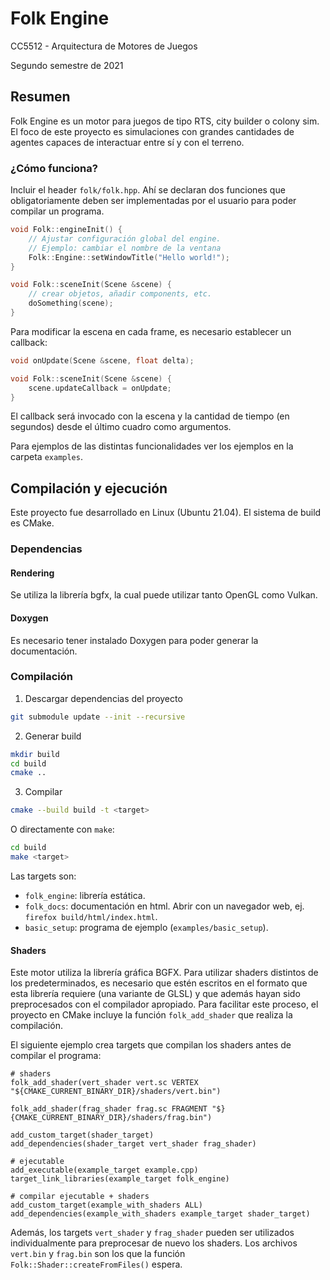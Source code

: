 # Folk Engine
CC5512 - Arquitectura de Motores de Juegos

Segundo semestre de 2021

## Resumen

Folk Engine es un motor para juegos de tipo RTS, city builder o colony sim. El foco de este proyecto es simulaciones con grandes cantidades de agentes capaces de interactuar entre sí y con el terreno.

### ¿Cómo funciona?

Incluir el header `folk/folk.hpp`. Ahí se declaran dos funciones que 
obligatoriamente deben ser implementadas por el usuario para poder compilar un
programa.

```cpp
void Folk::engineInit() {
    // Ajustar configuración global del engine.
    // Ejemplo: cambiar el nombre de la ventana
    Folk::Engine::setWindowTitle("Hello world!");
}

void Folk::sceneInit(Scene &scene) {
    // crear objetos, añadir components, etc.
    doSomething(scene);
}
```

Para modificar la escena en cada frame, es necesario establecer un callback:

```cpp
void onUpdate(Scene &scene, float delta);

void Folk::sceneInit(Scene &scene) {
    scene.updateCallback = onUpdate;
}
```

El callback será invocado con la escena y la cantidad de tiempo (en segundos) 
desde el último cuadro como argumentos.

Para ejemplos de las distintas funcionalidades ver los ejemplos en la carpeta `examples`.

## Compilación y ejecución

Este proyecto fue desarrollado en Linux (Ubuntu 21.04). El sistema de build es CMake.

### Dependencias

#### Rendering
Se utiliza la librería bgfx, la cual puede utilizar tanto OpenGL como Vulkan.

#### Doxygen
Es necesario tener instalado Doxygen para poder generar la documentación.

### Compilación

1. Descargar dependencias del proyecto 
```sh
git submodule update --init --recursive
```

2. Generar build
```sh
mkdir build
cd build
cmake ..
```

3. Compilar
```sh
cmake --build build -t <target>
```
O directamente con `make`:
```sh
cd build
make <target>
```
Las targets son:
- `folk_engine`: librería estática.
- `folk_docs`: documentación en html. Abrir con un navegador web, ej. `firefox build/html/index.html`.
- `basic_setup`: programa de ejemplo (`examples/basic_setup`).

#### Shaders
Este motor utiliza la librería gráfica BGFX. Para utilizar shaders distintos de los predeterminados, es necesario que estén escritos en el formato que esta librería requiere (una variante de GLSL) y que además hayan sido preprocesados con el compilador apropiado. Para facilitar este proceso, el proyecto en CMake incluye la función `folk_add_shader` que realiza la compilación.

El siguiente ejemplo crea targets que compilan los shaders antes de compilar el programa:

```{cmake}
# shaders
folk_add_shader(vert_shader vert.sc VERTEX "${CMAKE_CURRENT_BINARY_DIR}/shaders/vert.bin")

folk_add_shader(frag_shader frag.sc FRAGMENT "$}{CMAKE_CURRENT_BINARY_DIR}/shaders/frag.bin")

add_custom_target(shader_target)
add_dependencies(shader_target vert_shader frag_shader)

# ejecutable
add_executable(example_target example.cpp)
target_link_libraries(example_target folk_engine)

# compilar ejecutable + shaders
add_custom_target(example_with_shaders ALL)
add_dependencies(example_with_shaders example_target shader_target)
```

Además, los targets `vert_shader` y `frag_shader` pueden ser utilizados individualmente para preprocesar de nuevo los shaders. Los archivos `vert.bin` y `frag.bin` son los que la función `Folk::Shader::createFromFiles()` espera.